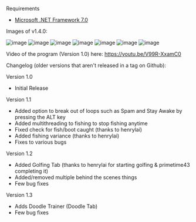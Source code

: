 Requirements
- [Microsoft .NET Framework 7.0](https://dotnet.microsoft.com/en-us/download/dotnet/7.0)

Images of v1.4.0:

![image](https://user-images.githubusercontent.com/12754111/222874107-95c42ced-c388-499a-9e21-b7ef7913f44c.png)
![image](https://user-images.githubusercontent.com/12754111/222874152-f7d0b74e-3502-436f-8e23-458da7c0bfea.png)
![image](https://user-images.githubusercontent.com/12754111/222874198-1db83ccd-ee53-49e2-aabd-850bab8bf5c5.png)
![image](https://user-images.githubusercontent.com/12754111/222874208-0b759a50-3dcc-458d-88f1-e24b21a9be6f.png)
![image](https://user-images.githubusercontent.com/12754111/222874223-140bd11d-e80d-47d9-a2a1-1febf98d1067.png)
![image](https://user-images.githubusercontent.com/12754111/222874230-d3df3512-4b10-433b-b27e-0c123ea630a8.png)
![image](https://user-images.githubusercontent.com/12754111/222874248-870a9bf6-6db0-455f-962c-75b856f9ee92.png)



Video of the program (Version 1.0) here: https://youtu.be/V99R-XxamC0

Changelog (older versions that aren't released in a tag on Github):

Version 1.0
- Initial Release

Version 1.1
- Added option to break out of loops such as Spam and Stay Awake by pressing the ALT key
- Added multithreading to fishing to stop fishing anytime
- Fixed check for fish/boot caught (thanks to henrylai)
- Added fishing variance (thanks to henrylai)
- Fixes to various bugs

Version 1.2
- Added Golfing Tab (thanks to henrylai for starting golfing & primetime43 completing it)
- Added/removed multiple behind the scenes things
- Few bug fixes

Version 1.3
- Adds Doodle Trainer (Doodle Tab)
- Few bug fixes
